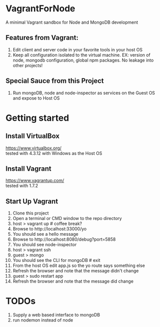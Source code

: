 # VagrantForNode
A minimal Vagrant sandbox for Node and MongoDB development

## Features from Vagrant:
1. Edit client and server code in your favorite tools in your host OS
2. Keep all configuration isolated to the virtual machine. EX: version of node, mongodb configuration, global npm packages. No leakage into other projects!

## Special Sauce from this Project
1. Run mongoDB, node and node-inspector as services on the Guest OS and expose to Host OS

# Getting started

## Install VirtualBox
https://www.virtualbox.org/<br/>
tested with 4.3.12 with Windows as the Host OS

## Install Vagrant
https://www.vagrantup.com/<br/>
tested with 1.7.2

## Start Up Vagrant
1. Clone this project
2. Open a terminal or CMD window to the repo directory
3. host &gt; vagrant up   # coffee break?
4. Browse to http://localhost:33000/yo
5. You should see a hello message
6. Browse to http://localhost:8080/debug?port=5858
7. You should see node-inspector
8. host &gt; vagrant ssh
9. guest &gt; mongo
10. You should see the CLI for mongoDB  # exit
11. From the host OS edit app.js so the yo route says something else
12. Refresh the browser and note that the message didn't change
13. guest &gt; sudo restart app
14. Refresh the browser and note that the message did change


# TODOs
1. Supply a web based interface to mongoDB
2. run nodemon instead of node
